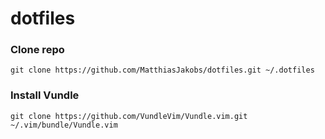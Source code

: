 # dotfiles

### Clone repo
```git clone https://github.com/MatthiasJakobs/dotfiles.git ~/.dotfiles```

### Install Vundle
```git clone https://github.com/VundleVim/Vundle.vim.git ~/.vim/bundle/Vundle.vim```
